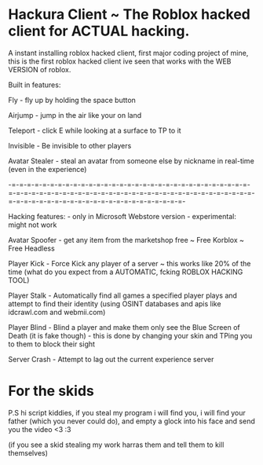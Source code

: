 # Hackura Client ~ The Roblox hacked client for ACTUAL hacking.
A instant installing roblox hacked client, first major coding project of mine, this is the first roblox hacked client ive seen that works with the WEB VERSION of roblox.

Built in features:

Fly - fly up by holding the space button

Airjump - jump in the air like your on land

Teleport - click E while looking at a surface to TP to it

Invisible - Be invisible to other players

Avatar Stealer - steal an avatar from someone else by nickname in real-time (even in the experience)

-=-=-=-=-=-=-=-=-=-=-=-=-=-=-=-=-=-=-=-=-=-=-=-=-=-=-=-=-=-=-=-=-=-=-=-=-=-=-=-=-=-=-=-=-=-=-=-=-=-=-=-=-=-=-=-=-=-=-=-=-=-=-=-=-=-=-=-=-=-=-=-=-=-=-=-=-=-=-=-=-=-=-=-=-=-=-

Hacking features:    - only in Microsoft Webstore version - experimental: might not work

Avatar Spoofer - get any item from the marketshop free ~ Free Korblox ~ Free Headless

Player Kick - Force Kick any player of a server ~ this works like 20% of the time (what do you expect from a AUTOMATIC, fcking ROBLOX HACKING TOOL)

Player Stalk - Automatically find all games a specified player plays and attempt to find their identity (using OSINT databases and apis like idcrawl.com and webmii.com)

Player Blind - Blind a player and make them only see the Blue Screen of Death (it is fake though) - this is done by changing your skin and TPing you to them to block their sight

Server Crash - Attempt to lag out the current experience server

# For the skids
P.S hi script kiddies, if you steal my program i will find you, i will find your father (which you never could do), and empty a glock into his face and send you the video
<3 :3

(if you see a skid stealing my work harras them and tell them to kill themselves)
